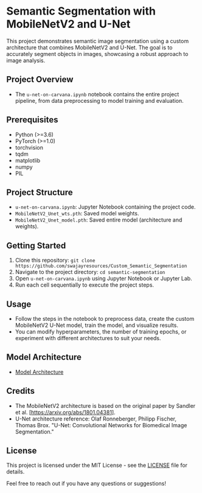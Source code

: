 # Semantic Segmentation with MobileNetV2 and U-Net

This project demonstrates semantic image segmentation using a custom architecture that combines MobileNetV2 and U-Net. The goal is to accurately segment objects in images, showcasing a robust approach to image analysis.

## Project Overview

- The `u-net-on-carvana.ipynb` notebook contains the entire project pipeline, from data preprocessing to model training and evaluation.

## Prerequisites

- Python (>=3.6)
- PyTorch (>=1.0)
- torchvision
- tqdm
- matplotlib
- numpy
- PIL

## Project Structure

- `u-net-on-carvana.ipynb`: Jupyter Notebook containing the project code.
- `MobileNetV2_Unet_wts.pth`: Saved model weights.
- `MobileNetV2_Unet_model.pth`: Saved entire model (architecture and weights).

## Getting Started

1. Clone this repository: `git clone https://github.com/swajayresources/Custom_Semantic_Segmentation`
2. Navigate to the project directory: `cd semantic-segmentation`
3. Open `u-net-on-carvana.ipynb` using Jupyter Notebook or Jupyter Lab.
4. Run each cell sequentially to execute the project steps.

## Usage

- Follow the steps in the notebook to preprocess data, create the custom MobileNetV2 U-Net model, train the model, and visualize results.
- You can modify hyperparameters, the number of training epochs, or experiment with different architectures to suit your needs.

## Model Architecture
- [Model Architecture](Model_architecture.svg)

## Credits

- The MobileNetV2 architecture is based on the original paper by Sandler et al. [https://arxiv.org/abs/1801.04381].
- U-Net architecture reference: Olaf Ronneberger, Philipp Fischer, Thomas Brox. "U-Net: Convolutional Networks for Biomedical Image Segmentation."

## License

This project is licensed under the MIT License - see the [LICENSE](LICENSE.txt) file for details.

Feel free to reach out if you have any questions or suggestions!



